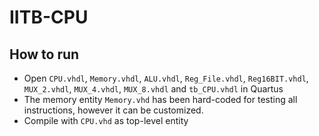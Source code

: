 # IITB-CPU

## How to run
- Open `CPU.vhdl`, `Memory.vhdl`, `ALU.vhdl`, `Reg_File.vhdl`, `Reg16BIT.vhdl`, `MUX_2.vhdl`, `MUX_4.vhdl`, `MUX_8.vhdl` and `tb_CPU.vhdl` in Quartus
- The memory entity `Memory.vhd` has been hard-coded for testing all instructions, however it can be customized.
- Compile with `CPU.vhd` as top-level entity

